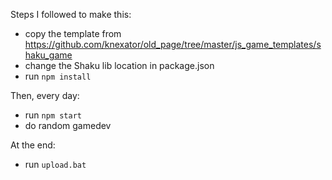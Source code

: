Steps I followed to make this:

- copy the template from https://github.com/knexator/old_page/tree/master/js_game_templates/shaku_game
- change the Shaku lib location in package.json
- run `npm install`

Then, every day:

- run `npm start`
- do random gamedev

At the end:

- run `upload.bat`
